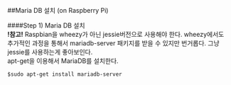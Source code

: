 ##Maria DB 설치 (on Raspberry Pi)  

####Step 1) Maria DB 설치  
**!참고!** Raspbian을 wheezy가 아닌 jessie버전으로 사용해야 한다. wheezy에서도 추가적인 과정을 통해서 mariadb-server 패키지를 받을 수 있지만 번거롭다. 그냥 jessie를 사용하는게 좋아보인다.  
apt-get을 이용해서 MariaDB를 설치한다.  
```
$sudo apt-get install mariadb-server
```

